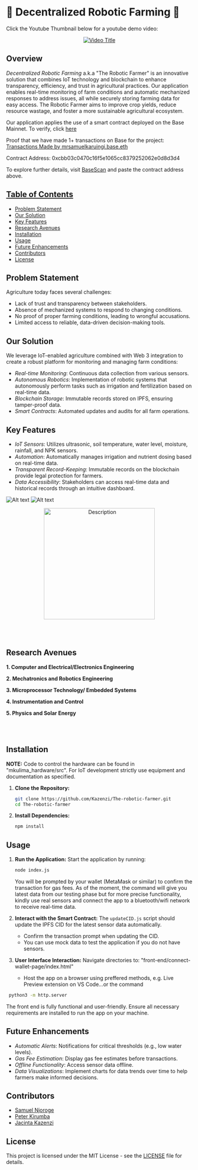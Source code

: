 # 🚜 Decentralized Robotic Farming 🤖

Click the Youtube Thumbnail below for a youtube demo video: 
<div align="center">
  <a href="http://www.youtube.com/watch?v=3aW1EPtWOO4" target="_blank" style="position: relative; display: inline-block;">
    <img src="http://img.youtube.com/vi/3aW1EPtWOO4/0.jpg" alt="Video Title" style="display: block;">
    <img src="https://upload.wikimedia.org/wikipedia/commons/4/42/YouTube_icon_%282013-2017%29.png" alt="YouTube Logo" 
         style="position: absolute; top: 50%; left: 50%; transform: translate(-50%, -50%); width: 15%; height: auto;">
  </a>
</div>

## Overview

*Decentralized Robotic Farming* a.k.a "The Robotic Farmer" is an innovative solution that combines IoT technology and blockchain to enhance transparency, efficiency, and trust in agricultural practices. Our application enables real-time monitoring of farm conditions and automatic mechanized responses to address issues, all while securely storing farming data for easy access. The Robotic Farmer aims to improve crop yields, reduce resource wastage, and foster a more sustainable agricultural ecosystem.

Our application applies the use of a smart contract deployed on the Base Mainnet. To verify, click [here](https://basescan.org/tx/0xa0cec8370d50e3738e3875305d2406a3c49cf04a951348cc5778b26b3b8fc69f) 

Proof that we have made 1+ transactions on Base for the project: [Transactions Made by mrsamuelkaruingi.base.eth](https://basescan.org/address/0xe854a712AE100D1089e1490179Ea1C1F786b56cc)

Contract Address: 0xcbb03c0470c16f5e1065cc8379252062e0d8d3d4

To explore further details, visit [BaseScan](https://basescan.org/) and paste the contract address above.

## <u>Table of Contents</u>
- [Problem Statement](#problem-statement)
- [Our Solution](#our-solution)
- [Key Features](#key-features)
- [Research Avenues](#research-avenues)
- [Installation](#installation)
- [Usage](#usage)
- [Future Enhancements](#future-enhancements)
- [Contributors](#contributors)
- [License](#license)

## Problem Statement

Agriculture today faces several challenges:
- Lack of trust and transparency between stakeholders.
- Absence of mechanized systems to respond to changing conditions.
- No proof of proper farming conditions, leading to wrongful accusations.
- Limited access to reliable, data-driven decision-making tools.

## Our Solution

We leverage IoT-enabled agriculture combined with Web 3 integration to create a robust platform for monitoring and managing farm conditions:
- *Real-time Monitoring*: Continuous data collection from various sensors.
- *Autonomous Robotics*: Implementation of robotic systems that autonomously perform tasks such as irrigation and fertilization based on real-time data.
- *Blockchain Storage*: Immutable records stored on IPFS, ensuring tamper-proof data.
- *Smart Contracts*: Automated updates and audits for all farm operations.

## Key Features

- *IoT Sensors*: Utilizes ultrasonic, soil temperature, water level, moisture, rainfall, and NPK sensors.
- *Automation*: Automatically manages irrigation and nutrient dosing based on real-time data.
- *Transparent Record-Keeping*: Immutable records on the blockchain provide legal protection for farmers.
- *Data Accessibility*: Stakeholders can access real-time data and historical records through an intuitive dashboard.
  
![Alt text](https://github.com/Kazenzi/The-robotic-farmer/blob/master/hardware_top.png)
![Alt text](https://github.com/Kazenzi/The-robotic-farmer/blob/master/IoT-skeleton-setup.jpg)
<div align="center">
    <img src="https://github.com/Kazenzi/The-robotic-farmer/blob/master/board.jpeg" alt="Description" width="300">
</div>  

<br><br>

## Research Avenues
**1. Computer and Electrical/Electronics Engineering**

**2. Mechatronics and Robotics Engineering**

**3. Microprocessor Technology/ Embedded Systems** 

**4. Instrumentation and Control**

**5. Physics and Solar Energy**
   
<br><br>

## Installation

**NOTE:** Code to control the hardware can be found in "mkulima_hardware/src". For IoT development strictly use equipment and documentation as specified. 

1. **Clone the Repository:**
   ```bash
   git clone https://github.com/Kazenzi/The-robotic-farmer.git
   cd The-robotic-farmer
   ```

2. **Install Dependencies:**
   ```bash
   npm install
   ```

## Usage

1. **Run the Application:** Start the application by running:
   ```bash
   node index.js
   ```
   You will be prompted by your wallet (MetaMask or similar) to confirm the transaction for gas fees.
   As of the moment, the command will give you latest data from our testing phase but for more precise functionality, kindly use real sensors and connect the app to a bluetooth/wifi network to receive real-time data.
   
2. **Interact with the Smart Contract:**
   The `updateCID.js` script should update the IPFS CID for the latest sensor data automatically.
   - Confirm the transaction prompt when updating the CID.
   - You can use mock data to test the application if you do not have sensors.

3. **User Interface Interaction:**
   Navigate directories to: "front-end/connect-wallet-page/index.html"
   - Host the app on a browser using preffered methods, e.g. Live Preview extension on VS Code...or the command 
```bash
 python3 -m http.server
```

The front end is fully functional and user-friendly. Ensure all necessary requirements are installed to run the app on your machine.
   
## Future Enhancements

- *Automatic Alerts*: Notifications for critical thresholds (e.g., low water levels).
- *Gas Fee Estimation*: Display gas fee estimates before transactions.
- *Offline Functionality*: Access sensor data offline.
- *Data Visualizations*: Implement charts for data trends over time to help farmers make informed decisions.

## Contributors

- [Samuel Njoroge](https://github.com/sammmmlikescoding)
- [Peter Kirumba](https://github.com/kirushpeter)
- [Jacinta Kazenzi](https://github.com/Kazenzi)

## License

This project is licensed under the MIT License - see the [LICENSE](LICENSE) file for details.
